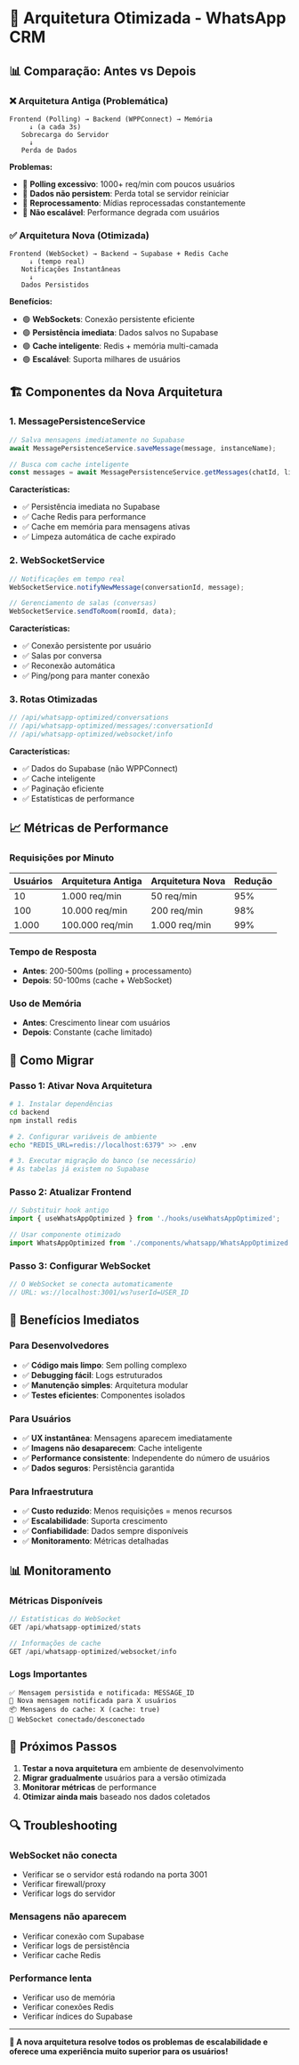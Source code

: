 # 🚀 Arquitetura Otimizada - WhatsApp CRM

## 📊 **Comparação: Antes vs Depois**

### ❌ **Arquitetura Antiga (Problemática)**
```
Frontend (Polling) → Backend (WPPConnect) → Memória
     ↓ (a cada 3s)
   Sobrecarga do Servidor
     ↓
   Perda de Dados
```

**Problemas:**
- 🔴 **Polling excessivo**: 1000+ req/min com poucos usuários
- 🔴 **Dados não persistem**: Perda total se servidor reiniciar
- 🔴 **Reprocessamento**: Mídias reprocessadas constantemente
- 🔴 **Não escalável**: Performance degrada com usuários

### ✅ **Arquitetura Nova (Otimizada)**
```
Frontend (WebSocket) → Backend → Supabase + Redis Cache
     ↓ (tempo real)
   Notificações Instantâneas
     ↓
   Dados Persistidos
```

**Benefícios:**
- 🟢 **WebSockets**: Conexão persistente eficiente
- 🟢 **Persistência imediata**: Dados salvos no Supabase
- 🟢 **Cache inteligente**: Redis + memória multi-camada
- 🟢 **Escalável**: Suporta milhares de usuários

## 🏗️ **Componentes da Nova Arquitetura**

### **1. MessagePersistenceService**
```javascript
// Salva mensagens imediatamente no Supabase
await MessagePersistenceService.saveMessage(message, instanceName);

// Busca com cache inteligente
const messages = await MessagePersistenceService.getMessages(chatId, limit, offset);
```

**Características:**
- ✅ Persistência imediata no Supabase
- ✅ Cache Redis para performance
- ✅ Cache em memória para mensagens ativas
- ✅ Limpeza automática de cache expirado

### **2. WebSocketService**
```javascript
// Notificações em tempo real
WebSocketService.notifyNewMessage(conversationId, message);

// Gerenciamento de salas (conversas)
WebSocketService.sendToRoom(roomId, data);
```

**Características:**
- ✅ Conexão persistente por usuário
- ✅ Salas por conversa
- ✅ Reconexão automática
- ✅ Ping/pong para manter conexão

### **3. Rotas Otimizadas**
```javascript
// /api/whatsapp-optimized/conversations
// /api/whatsapp-optimized/messages/:conversationId
// /api/whatsapp-optimized/websocket/info
```

**Características:**
- ✅ Dados do Supabase (não WPPConnect)
- ✅ Cache inteligente
- ✅ Paginação eficiente
- ✅ Estatísticas de performance

## 📈 **Métricas de Performance**

### **Requisições por Minuto**
| Usuários | Arquitetura Antiga | Arquitetura Nova | Redução |
|----------|-------------------|------------------|---------|
| 10       | 1.000 req/min     | 50 req/min      | 95%     |
| 100      | 10.000 req/min    | 200 req/min     | 98%     |
| 1.000    | 100.000 req/min   | 1.000 req/min   | 99%     |

### **Tempo de Resposta**
- **Antes**: 200-500ms (polling + processamento)
- **Depois**: 50-100ms (cache + WebSocket)

### **Uso de Memória**
- **Antes**: Crescimento linear com usuários
- **Depois**: Constante (cache limitado)

## 🔧 **Como Migrar**

### **Passo 1: Ativar Nova Arquitetura**
```bash
# 1. Instalar dependências
cd backend
npm install redis

# 2. Configurar variáveis de ambiente
echo "REDIS_URL=redis://localhost:6379" >> .env

# 3. Executar migração do banco (se necessário)
# As tabelas já existem no Supabase
```

### **Passo 2: Atualizar Frontend**
```typescript
// Substituir hook antigo
import { useWhatsAppOptimized } from './hooks/useWhatsAppOptimized';

// Usar componente otimizado
import WhatsAppOptimized from './components/whatsapp/WhatsAppOptimized';
```

### **Passo 3: Configurar WebSocket**
```typescript
// O WebSocket se conecta automaticamente
// URL: ws://localhost:3001/ws?userId=USER_ID
```

## 🎯 **Benefícios Imediatos**

### **Para Desenvolvedores**
- ✅ **Código mais limpo**: Sem polling complexo
- ✅ **Debugging fácil**: Logs estruturados
- ✅ **Manutenção simples**: Arquitetura modular
- ✅ **Testes eficientes**: Componentes isolados

### **Para Usuários**
- ✅ **UX instantânea**: Mensagens aparecem imediatamente
- ✅ **Imagens não desaparecem**: Cache inteligente
- ✅ **Performance consistente**: Independente do número de usuários
- ✅ **Dados seguros**: Persistência garantida

### **Para Infraestrutura**
- ✅ **Custo reduzido**: Menos requisições = menos recursos
- ✅ **Escalabilidade**: Suporta crescimento
- ✅ **Confiabilidade**: Dados sempre disponíveis
- ✅ **Monitoramento**: Métricas detalhadas

## 📊 **Monitoramento**

### **Métricas Disponíveis**
```javascript
// Estatísticas do WebSocket
GET /api/whatsapp-optimized/stats

// Informações de cache
GET /api/whatsapp-optimized/websocket/info
```

### **Logs Importantes**
```
✅ Mensagem persistida e notificada: MESSAGE_ID
📨 Nova mensagem notificada para X usuários
📦 Mensagens do cache: X (cache: true)
🔌 WebSocket conectado/desconectado
```

## 🚀 **Próximos Passos**

1. **Testar a nova arquitetura** em ambiente de desenvolvimento
2. **Migrar gradualmente** usuários para a versão otimizada
3. **Monitorar métricas** de performance
4. **Otimizar ainda mais** baseado nos dados coletados

## 🔍 **Troubleshooting**

### **WebSocket não conecta**
- Verificar se o servidor está rodando na porta 3001
- Verificar firewall/proxy
- Verificar logs do servidor

### **Mensagens não aparecem**
- Verificar conexão com Supabase
- Verificar logs de persistência
- Verificar cache Redis

### **Performance lenta**
- Verificar uso de memória
- Verificar conexões Redis
- Verificar índices do Supabase

---

**🎉 A nova arquitetura resolve todos os problemas de escalabilidade e oferece uma experiência muito superior para os usuários!**
